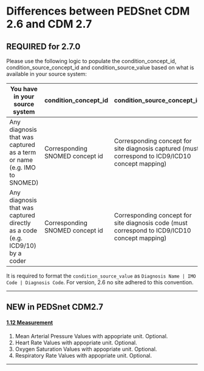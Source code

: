 # Differences between PEDSnet CDM 2.6 and CDM 2.7

## REQUIRED for 2.7.0

Please use the following logic to populate the condition_concept_id, condition_source_concept_id and condition_source_value based on what is available in your source system:

You have in your source system | condition_concept_id	|  condition_source_concept_id|	condition_source_value
---|---|---|---
Any diagnosis that was captured as a term or name (e.g. IMO to SNOMED)|	Corresponding SNOMED concept id	|Corresponding concept for site diagnosis captured (must correspond to ICD9/ICD10 concept mapping)	|Diagnosis Name \| IMO Code \| Diagnosis Code
Any diagnosis that was captured directly as a code (e.g. ICD9/10) by a coder	|Corresponding SNOMED concept id	|Corresponding concept for site diagnosis code (must correspond to ICD9/ICD10 concept mapping)|Diagnosis Name \| IMO Code \| Diagnosis CodeCode

It is required to format the `condition_source_value` as `Diagnosis Name | IMO Code | Diagnosis Code`. For version, 2.6 no site adhered to this convention.

***
## NEW in PEDSnet CDM2.7

#### [1.12 Measurement](Pedsnet_CDM_ETL_Conventions.md#112-measurement-1)
1. Mean Arterial Pressure Values with appopriate unit. Optional.
2. Heart Rate Values with appopriate unit. Optional.
3. Oxygen Saturation Values with appopriate unit. Optional.
4. Respiratory Rate Values with appopriate unit. Optional.

***
